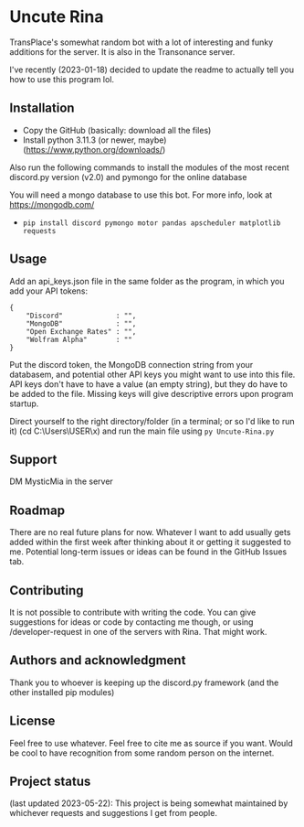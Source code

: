 # Uncute Rina

TransPlace's somewhat random bot with a lot of interesting and funky additions for the server.
It is also in the Transonance server.

I've recently (2023-01-18) decided to update the readme to actually tell you how to use this program lol.

## Installation

- Copy the GitHub (basically: download all the files)
- Install python 3.11.3 (or newer, maybe) (https://www.python.org/downloads/)

Also run the following commands to install the modules of the most recent discord.py version (v2.0) and pymongo for the online database

You will need a mongo database to use this bot. For more info, look at https://mongodb.com/

[//]: # (- pip install -U git+https://github.com/Rapptz/discord.py/)
[//]: # (i likely won't be using the latest version anymore: only the stables)
- `pip install discord pymongo motor pandas apscheduler matplotlib requests`

## Usage

Add an api_keys.json file in the same folder as the program, in which you add your API tokens:

```
{
    "Discord"             : "",
    "MongoDB"             : "",
    "Open Exchange Rates" : "",
    "Wolfram Alpha"       : ""
}
```

Put the discord token, the MongoDB connection string from your databasem, and potential other API keys you might want to use into this file. API keys don't have to have a value (an empty string), but they do have to be added to the file. Missing keys will give descriptive errors upon program startup.

Direct yourself to the right directory/folder (in a terminal; or so I'd like to run it) (cd C:\Users\USER\x\) and run the main file using `py Uncute-Rina.py`

## Support

DM MysticMia in the server

## Roadmap

There are no real future plans for now. Whatever I want to add usually gets added within the first week after thinking about it or getting it suggested to me. Potential long-term issues or ideas can be found in the GitHub Issues tab.

## Contributing

It is not possible to contribute with writing the code. You can give suggestions for ideas or code by contacting me though, or using /developer-request in one of the servers with Rina. That might work.

## Authors and acknowledgment
Thank you to whoever is keeping up the discord.py framework (and the other installed pip modules)

## License
Feel free to use whatever. Feel free to cite me as source if you want. Would be cool to have recognition from some random person on the internet.

## Project status
(last updated 2023-05-22): This project is being somewhat maintained by whichever requests and suggestions I get from people.
